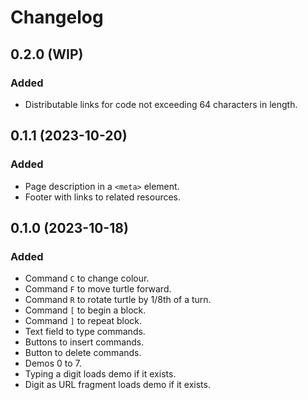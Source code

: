 Changelog
=========

0.2.0 (WIP)
-----------

### Added

- Distributable links for code not exceeding 64 characters in length.


0.1.1 (2023-10-20)
------------------

### Added

- Page description in a `<meta>` element.
- Footer with links to related resources.


0.1.0 (2023-10-18)
------------------

### Added

- Command `C` to change colour.
- Command `F` to move turtle forward.
- Command `R` to rotate turtle by 1/8th of a turn.
- Command `[` to begin a block.
- Command `]` to repeat block.
- Text field to type commands.
- Buttons to insert commands.
- Button to delete commands.
- Demos 0 to 7.
- Typing a digit loads demo if it exists.
- Digit as URL fragment loads demo if it exists.
